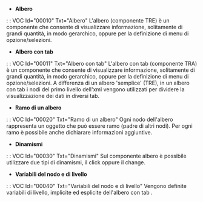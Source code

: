 - **Albero**

 :  : VOC Id="00010" Txt="Albero"
L'albero (componente TRE) è un componente che consente di visualizzare informazione, solitamente di grandi quantità, in modo gerarchico, oppure per la definizione di menu di opzione/selezioni.

- **Albero con tab**

 :  : VOC Id="00011" Txt="Albero con tab"
L'albero con tab (componente TRA) è un componente che consente di visualizzare informazione, solitamente di grandi quantità, in modo gerarchico, oppure per la definizione di menu di opzione/selezioni.
A differenza di un albero 'semplice' (TRE), in un albero con tab i nodi del primo livello dell'xml vengono utilizzati per dividere la visualizzazione dei dati in diversi tab.

- **Ramo di un albero**

 :  : VOC Id="00020" Txt="Ramo di un albero"
Ogni nodo dell'albero rappresenta un oggetto che può essere ramo (padre di altri nodi). Per ogni ramo è possibile anche dichiarare informazioni aggiuntive.

- **Dinamismi**

 :  : VOC Id="00030" Txt="Dinamismi"
Sul componente albero è possibile utilizzare due tipi di dinamismi, il click oppure il change.

- **Variabili del nodo e di livello**

 :  : VOC Id="00040" Txt="Variabili del nodo e di livello"
Vengono definite variabili di livello, implicite ed esplicite dell'albero con tab .
